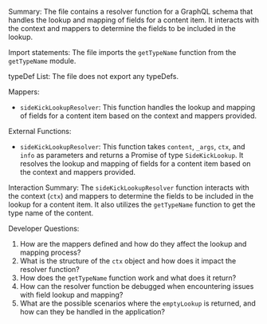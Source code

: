 Summary:
The file contains a resolver function for a GraphQL schema that handles the lookup and mapping of fields for a content item. It interacts with the context and mappers to determine the fields to be included in the lookup.

Import statements:
The file imports the `getTypeName` function from the `getTypeName` module.

typeDef List:
The file does not export any typeDefs.

Mappers:
- `sideKickLookupResolver`: This function handles the lookup and mapping of fields for a content item based on the context and mappers provided.

External Functions:
- `sideKickLookupResolver`: This function takes `content`, `_args`, `ctx`, and `info` as parameters and returns a Promise of type `SideKickLookup`. It resolves the lookup and mapping of fields for a content item based on the context and mappers provided.

Interaction Summary:
The `sideKickLookupResolver` function interacts with the context (`ctx`) and mappers to determine the fields to be included in the lookup for a content item. It also utilizes the `getTypeName` function to get the type name of the content.

Developer Questions:
1. How are the mappers defined and how do they affect the lookup and mapping process?
2. What is the structure of the `ctx` object and how does it impact the resolver function?
3. How does the `getTypeName` function work and what does it return?
4. How can the resolver function be debugged when encountering issues with field lookup and mapping?
5. What are the possible scenarios where the `emptyLookup` is returned, and how can they be handled in the application?